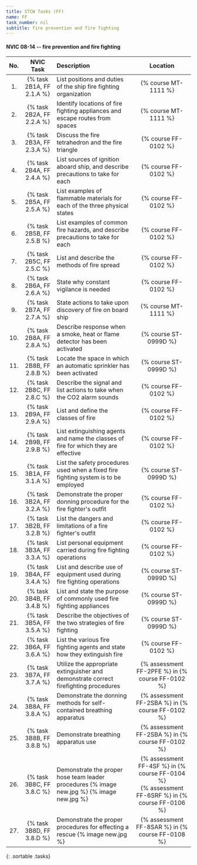 ```yaml
---
title: STCW Tasks (FF)
name: FF
task_number: nil
subtitle: fire prevention and fire fighting
---
```



#### NVIC 08-14 -- fire prevention and fire fighting

| No.   | NVIC Task | Description | Location |
|:-----:|:----:|:------------|:-------:|
| 1. | {% task 2B1A, FF 2.1.A %} | List positions and duties of the ship fire fighting organization | {% course MT-1111 %}|
| 2. | {% task 2B2A, FF 2.2.A %} | Identify locations of fire fighting appliances and escape routes from spaces | {% course MT-1111 %}|
| 3. | {% task 2B3A, FF 2.3.A %} | Discuss the fire tetrahedron and the fire triangle | {% course FF-0102 %}|
| 4. | {% task 2B4A, FF 2.4.A %} | List sources of ignition aboard ship, and describe precautions to take for each | {% course FF-0102 %}|
| 5. | {% task 2B5A, FF 2.5.A %} | List examples of flammable materials for each of the three physical states | {% course FF-0102 %}|
| 6. | {% task 2B5B, FF 2.5.B %} | List examples of common fire hazards, and describe precautions to take for each | {% course FF-0102 %}|
| 7. | {% task 2B5C, FF 2.5.C %} | List and describe the methods of fire spread | {% course FF-0102 %}|
| 8. | {% task 2B6A, FF 2.6.A %} | State why constant vigilance is needed | {% course FF-0102 %}|
| 9. | {% task 2B7A, FF 2.7.A %} | State actions to take upon discovery of fire on board ship | {% course MT-1111 %}|
| 10. | {% task 2B8A, FF 2.8.A %} | Describe response when a smoke, heat or flame detector has been activated | {% course ST-0999D %}|
| 11. | {% task 2B8B, FF 2.8.B %} | Locate the space in which an automatic sprinkler has been activated | {% course ST-0999D %}|
| 12. | {% task 2B8C, FF 2.8.C %} | Describe the signal and list actions to take when the CO2 alarm sounds | {% course FF-0102 %}|
| 13. | {% task 2B9A, FF 2.9.A %} | List and define the classes of fire | {% course FF-0102 %}|
| 14. | {% task 2B9B, FF 2.9.B %} | List extinguishing agents and name the classes of fire for which they are effective | {% course FF-0102 %}|
| 15. | {% task 3B1A, FF 3.1.A %} | List the safety procedures used when a fixed fire fighting system is to be employed | {% course ST-0999D %}|
| 16. | {% task 3B2A, FF 3.2.A %} | Demonstrate the proper donning procedure for the fire fighter's outfit | {% course FF-0102 %}|
| 17. | {% task 3B2B, FF 3.2.B %} | List the dangers and limitations of a fire fighter's outfit | {% course FF-0102 %}|
| 18. | {% task 3B3A, FF 3.3.A %} | List personal equipment carried during fire fighting operations | {% course FF-0102 %}|
| 19. | {% task 3B4A, FF 3.4.A %} | List and describe use of equipment used during fire fighting operations | {% course ST-0999D %}|
| 20. | {% task 3B4B, FF 3.4.B %} | List and state the purpose of commonly used fire fighting appliances | {% course ST-0999D %}|
| 21. | {% task 3B5A, FF 3.5.A %} | Describe the objectives of the two strategies of fire fighting | {% course ST-0999D %}|
| 22. | {% task 3B6A, FF 3.6.A %} | List the various fire fighting agents and state how they extinguish fire | {% course FF-0102 %}|
| 23. | {% task 3B7A, FF 3.7.A %} | Utilize the appropriate extinguisher and demonstrate correct firefighting procedures | {% assessment FF-2PFE %} in {% course FF-0102 %} |
| 24. | {% task 3B8A, FF 3.8.A %} | Demonstrate the donning methods for self-contained breathing apparatus | {% assessment FF-2SBA %} in {% course FF-0102 %} |
| 25. | {% task 3B8B, FF 3.8.B %} | Demonstrate breathing apparatus use | {% assessment FF-2SBA %} in {% course FF-0102 %} |
| 26. | {% task 3B8C, FF 3.8.C %} | Demonstrate the proper hose team leader procedures  {% image new.jpg %}   {% image new.jpg %}  | {% assessment FF-4SF %} in {% course FF-0104 %} <br/> {% assessment FF-6SRF %} in {% course FF-0106 %} |
| 27. | {% task 3B8D, FF 3.8.D %} | Demonstrate the proper procedures for effecting a rescue  {% image new.jpg %}  | {% assessment FF-8SAR %} in {% course FF-0108 %} |
{: .sortable .tasks}
